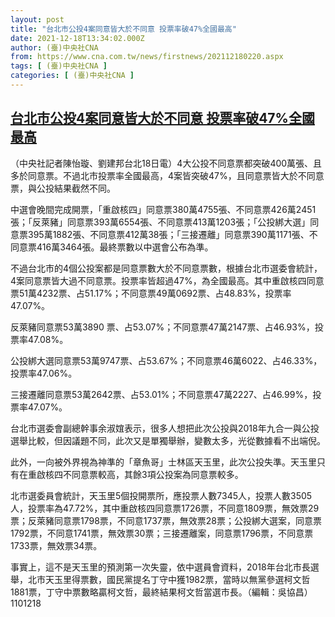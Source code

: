 ```yaml
---
layout: post
title: "台北市公投4案同意皆大於不同意 投票率破47%全國最高"
date: 2021-12-18T13:34:02.000Z
author: (臺)中央社CNA
from: https://www.cna.com.tw/news/firstnews/202112180220.aspx
tags: [ (臺)中央社CNA ]
categories: [ (臺)中央社CNA ]
---
```

<!--1639834442000-->
[台北市公投4案同意皆大於不同意 投票率破47%全國最高](https://www.cna.com.tw/news/firstnews/202112180220.aspx)
------

<div>
<div></div><div><p>（中央社記者陳怡璇、劉建邦台北18日電）4大公投不同意票都突破400萬張、且多於同意票。不過北市投票率全國最高，4案皆突破47%，且同意票皆大於不同意票，與公投結果截然不同。</p><p>中選會晚間完成開票，「重啟核四」同意票380萬4755張、不同意票426萬2451張；「反萊豬」同意票393萬6554張、不同意票413萬1203張；「公投綁大選」同意票395萬1882張、不同意票412萬38張；「三接遷離」同意票390萬1171張、不同意票416萬3464張。最終票數以中選會公布為準。</p><p>不過台北市的4個公投案都是同意票數大於不同意票數，根據台北市選委會統計，4案同意票皆大過不同意票。投票率皆超過47%，為全國最高。其中重啟核四同意票51萬4232票、占51.17%；不同意票49萬0692票、占48.83%，投票率47.07%。</p><p>反萊豬同意票53萬3890 票、占53.07%；不同意票47萬2147票、占46.93%，投票率47.08%。</p><p>公投綁大選同意票53萬9747票、占53.67%；不同意票46萬6022、占46.33%，投票率47.06%。</p><p>三接遷離同意票53萬2642票、占53.01%；不同意票47萬2227、占46.99%，投票率47.07%。</p><p>台北市選委會副總幹事余淑𡝮表示，很多人想把此次公投與2018年九合一與公投選舉比較，但因議題不同，此次又是單獨舉辦，變數太多，光從數據看不出端倪。</p><p>此外，一向被外界視為神準的「章魚哥」士林區天玉里，此次公投失準。天玉里只有在重啟核四不同意票較高，其餘3項公投案為同意票較多。</p><p>北市選委員會統計，天玉里5個投開票所，應投票人數7345人，投票人數3505人，投票率為47.72%，其中重啟核四同意票1726票，不同意1809票，無效票29票；反萊豬同意票1798票，不同意1737票，無效票28票；公投綁大選案，同意票1792票，不同意1741票，無效票30票；三接遷離案，同意票1796票，不同意票1733票，無效票34票。</p><p>事實上，這不是天玉里的預測第一次失靈，依中選員會資料，2018年台北市長選舉，北市天玉里得票數，國民黨提名丁守中獲1982票，當時以無黨參選柯文哲1881票，丁守中票數略贏柯文哲，最終結果柯文哲當選市長。（編輯：吳協昌）1101218</p></div>
</div>
